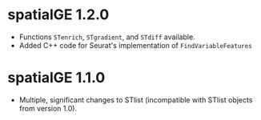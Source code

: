 # spatialGE 1.2.0

* Functions `STenrich`, `STgradient`, and `STdiff` available.
* Added C++ code for Seurat's implementation of `FindVariableFeatures`

# spatialGE 1.1.0

* Multiple, significant changes to STlist (incompatible with STlist objects from version 1.0).
